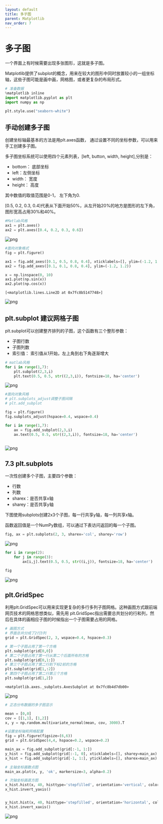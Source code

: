 ```yaml
---
layout: default
title: 多子图
parent: Matplotlib
nav_order: 7
---
```


# 多子图

一个界面上有时候需要出现多张图形，这就是多子图。

Matplotlib提供了subplot的概念，用来在较大的图形中同时放置较小的一组坐标轴，这些子图可能是画中画，网格图，或者更复杂的布局形式。 


```python
# 准备数据
%matplotlib inline
import matplotlib.pyplot as plt
import numpy as np

plt.style.use("seaborn-white")
```

## 手动创建多子图

创建坐标轴最基本的方法是用plt.axes函数， 通过设置不同的坐标参数，可以用来手工创建多子图。

多子图坐标系统可以使用四个元素列表，[left, button, width, height],分别是：
- bottom： 底部坐标
- left：左侧坐标
- width： 宽度
- height： 高度

其中数值的取值范围是0-1， 左下角为0.

[0.5, 0.2, 0.3, 0.4]代表从下面开始50%，从左开始20%的地方是图形的左下角，图形宽高占用30%和40%。


```python
#Matlab风格
ax1 = plt.axes()
ax2 = plt.axes([0.4, 0.2, 0.3, 0.6])

```


![png](output_84_0.png)



```python
#面向对象格式
fig = plt.figure()

ax1 = fig.add_axes([0.1, 0.5, 0.8, 0.4], xticklabels=[], ylim=(-1.2, 1.2))
ax2 = fig.add_axes([0.1, 0.1, 0.8, 0.4], ylim=(-1.2, 1.2))

x = np.linspace(0, 10)
ax1.plot(np.sin(x))
ax2.plot(np.cos(x))


```




    [<matplotlib.lines.Line2D at 0x7fc8b5147748>]




![png](output_85_1.png)


##  plt.subplot 建议网格子图

plt.subplot可以创建整齐排列的子图，这个函数有三个整形参数：
- 子图行数
- 子图列数
- 索引值： 索引值从1开始，左上角到右下角逐渐增大




```python
# matlab风格
for i in range(1,7):
    plt.subplot(2,3,i)
    plt.text(0.5, 0.5, str((2,3,i)), fontsize=18, ha='center')
```


![png](output_87_0.png)



```python
#面向对象风格
# plt.subplots_adjust调整子图间隔
# plt.add_subplot

fig = plt.figure()
fig.subplots_adjust(hspace=0.4, wspace=0.4)

for i in range(1,7):
    ax = fig.add_subplot(2,3,i)
    ax.text(0.5, 0.5, str((2,3,i)), fontsize=18, ha='center')
   
```


![png](output_88_0.png)


## 7.3 plt.subplots

一次性创建多个子图，主要四个参数：
- 行数
- 列数
- sharex：是否共享x轴
- sharey：是否共享y轴

下图使用subplots创建2x3个子图，每一行共享y轴，每一列共享x轴。

函数返回值是一个NumPy数组，可以通过下表访问返回的每一个子图。


```python
fig, ax = plt.subplots(2, 3, sharex='col', sharey='row')
```


![png](output_90_0.png)



```python
for i in range(2):
    for j in range(3):
        ax[i,j].text(0.5, 0.5, str((i,j)), fontsize=18, ha='center')

fig
```




![png](output_91_0.png)



##  plt.GridSpec 

利用plt.GridSpec可以用来实现更复杂的多行多列子图网格。这种画图方式跟前端网页技术的网格思想类似，需先用
plt.GridSpec指出需要总共划分的行和列，然后在具体的画相应子图的时候指出一个子图需要占用的网格。


```python
# 画图方式
# 界面总共分成了2行3列
grid = plt.GridSpec(2, 3, wspace=0.4, hspace=0.3)

# 第一个子图占用了第一个方格
plt.subplot(grid[0,0])
# 第二个子图占用了第一行从第二个后面所有的方格
plt.subplot(grid[0,1:])
# 第三个子图占用了第二行到下标2前的方格
plt.subplot(grid[1,:2])
# 第四个子图占用了第二行第三个方格
plt.subplot(grid[1,2])
```




    <matplotlib.axes._subplots.AxesSubplot at 0x7fc8b4d7db00>




![png](output_93_1.png)



```python
# 正态分布数据的多子图显示

mean = [0,0]
cov = [[1,1], [1,2]]
x, y = np.random.multivariate_normal(mean, cov, 3000).T

#设置坐标轴和网格配置
fig = plt.figure(figsize=(6,6))
grid = plt.GridSpec(4,4, hspace=0.2, wspace=0.2)

main_ax = fig.add_subplot(grid[:-1, 1:])
y_hist = fig.add_subplot(grid[:-1, 0], xticklabels=[], sharey=main_ax)
x_hist = fig.add_subplot(grid[-1, 1:], yticklabels=[], sharex=main_ax)

# 主轴坐标画散点图
main_ax.plot(x, y, 'ok', markersize=3, alpha=0.2)

# 次轴坐标画直方图
x_hist.hist(x, 40, histtype='stepfilled', orientation='vertical', color='red')
x_hist.invert_yaxis()


y_hist.hist(x, 40, histtype='stepfilled', orientation='horizontal', color='blue')
x_hist.invert_xaxis()

```


![png](output_94_0.png)


